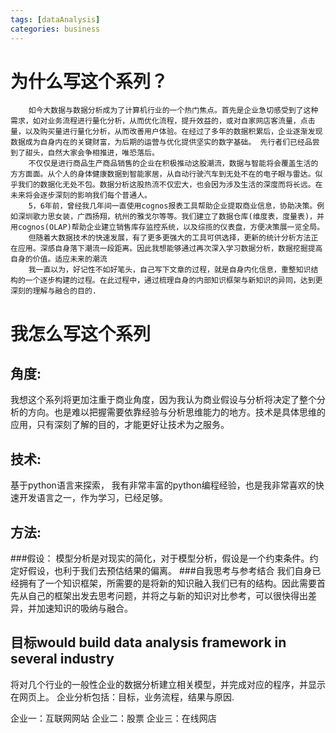 ```yaml
---
tags: [dataAnalysis]
categories: business 	
---
```

# 为什么写这个系列？
```
	如今大数据与数据分析成为了计算机行业的一个热门焦点。首先是企业急切感受到了这种需求，如对业务流程进行量化分析，从而优化流程，提升效益的，或对自家网店客流量，点击量，以及购买量进行量化分析，从而改善用户体验。在经过了多年的数据积累后，企业逐渐发现数据成为自身内在的关键财富，为后期的运营与优化提供坚实的数字基础。 先行者们已经品尝到了甜头，自然大家会争相推进，唯恐落后。
	不仅仅是进行商品生产商品销售的企业在积极推动这股潮流，数据与智能将会覆盖生活的方方面面。从个人的身体健康数据到智能家居，从自动行驶汽车到无处不在的电子眼与雷达。似乎我们的数据化无处不包。数据分析这股热流不仅宏大，也会因为涉及生活的深度而将长远。在未来将会逐步深刻的影响我们每个普通人。
	5，6年前，曾经我几年间一直使用cognos报表工具帮助企业提取商业信息，协助决策。例如深圳歌力思女装，广西扬翔，杭州的雅戈尔等等。我们建立了数据仓库(维度表，度量表)，并用cognos(OLAP)帮助企业建立销售库存监控系统，以及综揽的仪表盘，方便决策展一览全局。
	但随着大数据技术的快速发展，有了更多更强大的工具可供选择，更新的统计分析方法正在应用。深感自身落下潮流一段距离。因此我想能够通过再次深入学习数据分析，数据挖掘提高自身的价值。适应未来的潮流
	我一直以为，好记性不如好笔头，自己写下文章的过程，就是自身内化信息，重整知识结构的一个逐步构建的过程。在此过程中，通过梳理自身的内部知识框架与新知识的异同，达到更深刻的理解与融合的目的.
```
# 我怎么写这个系列
## 角度:
我想这个系列将更加注重于商业角度，因为我认为商业假设与分析将决定了整个分析的方向。也是难以把握需要依靠经验与分析思维能力的地方。技术是具体思维的应用，只有深刻了解的目的，才能更好让技术为之服务。
## 技术:
基于python语言来探索，
我有非常丰富的python编程经验，也是我非常喜欢的快速开发语言之一，作为学习，已经足够。
## 方法:
###假设：
模型分析是对现实的简化，对于模型分析，假设是一个约束条件。约定好假设，也利于我们去预估结果的偏离。
###自我思考与参考结合
我们自身已经拥有了一个知识框架，所需要的是将新的知识融入我们已有的结构。因此需要首先从自己的框架出发去思考问题，并将之与新的知识对比参考，可以很快得出差异，并加速知识的吸纳与融合。
## 目标would build data analysis framework in several industry
将对几个行业的一般性企业的数据分析建立相关模型，并完成对应的程序，并显示在网页上。
企业分析包括：目标，业务流程，结果与原因.

企业一：互联网网站
企业二：股票
企业三：在线网店

